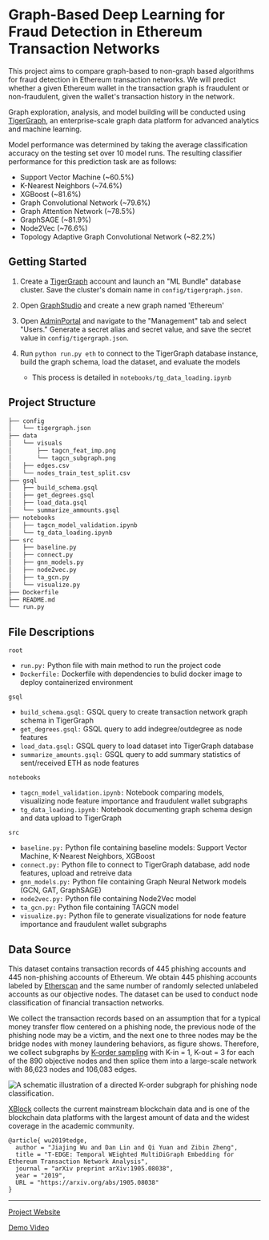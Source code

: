 # Graph-Based Deep Learning for Fraud Detection in Ethereum Transaction Networks

This project aims to compare graph-based to non-graph based algorithms for fraud detection in Ethereum transaction networks. We will predict whether a given Ethereum wallet in the transaction graph is fraudulent or non-fraudulent, given the wallet's transaction history in the network.

Graph exploration, analysis, and model building will be conducted using [TigerGraph](https://tgcloud.io/), an enterprise-scale graph data platform for advanced analytics and machine learning. 

Model performance was determined by taking the average classification accuracy on the testing set over 10 model runs. The resulting classifier performance for this prediction task are as follows:

* Support Vector Machine (~60.5%)
* K-Nearest Neighbors (~74.6%)
* XGBoost (~81.6%)
* Graph Convolutional Network (~79.6%)
* Graph Attention Network (~78.5%)
* GraphSAGE (~81.9%)
* Node2Vec (~76.6%)
* Topology Adaptive Graph Convolutional Network (~82.2%)

## Getting Started
1. Create a [TigerGraph](https://tgcloud.io/) account and launch an "ML Bundle" database cluster. Save the cluster's domain name in `config/tigergraph.json`.

2. Open [GraphStudio](https://tgcloud.io/app/tools/GraphStudio/) and create a new graph named 'Ethereum'

3. Open [AdminPortal](https://tgcloud.io/app/tools/Admin%20Portal/) and navigate to the "Management" tab and select "Users." Generate a secret alias and secret value, and save the secret value in `config/tigergraph.json`.

4. Run `python run.py eth` to connect to the TigerGraph database instance, build the graph schema, load the dataset, and evaluate the models
    * This process is detailed in `notebooks/tg_data_loading.ipynb`

## Project Structure 
```bash
├── config
│   └── tigergraph.json
├── data
│   └── visuals 
│       ├── tagcn_feat_imp.png
│       └── tagcn_subgraph.png
│   ├── edges.csv
│   └── nodes_train_test_split.csv
├── gsql
│   ├── build_schema.gsql
│   ├── get_degrees.gsql
│   ├── load_data.gsql
│   └── summarize_ammounts.gsql
├── notebooks
│   ├── tagcn_model_validation.ipynb
│   └── tg_data_loading.ipynb
├── src
│   ├── baseline.py
│   ├── connect.py
│   ├── gnn_models.py
│   ├── node2vec.py
│   ├── ta_gcn.py
│   └── visualize.py
├── Dockerfile
├── README.md
└── run.py
```

## File Descriptions

`root`
* `run.py:` Python file with main method to run the project code
* `Dockerfile:` Dockerfile with dependencies to bulid docker image to deploy containerized environment

`gsql`
* `build_schema.gsql:` GSQL query to create transaction network graph schema in TigerGraph
* `get_degrees.gsql:` GSQL query to add indegree/outdegree as node features
* `load_data.gsql:` GSQL query to load dataset into TigerGraph database
* `summarize_amounts.gsql:` GSQL query to add summary statistics of sent/received ETH as node features

`notebooks`
* `tagcn_model_validation.ipynb:` Notebook comparing models, visualizing node feature importance and fraudulent wallet subgraphs
* `tg_data_loading.ipynb:` Notebook documenting graph schema design and data upload to TigerGraph

`src`
* `baseline.py:` Python file containing baseline models: Support Vector Machine, K-Nearest Neighbors, XGBoost
* `connect.py:` Python file to connect to TigerGraph database, add node features, upload and retreive data
* `gnn_models.py:` Python file containing Graph Neural Network models (GCN, GAT, GraphSAGE)
* `node2vec.py:` Python file containing Node2Vec model
* `ta_gcn.py:` Python file containing TAGCN model
* `visualize.py:` Python file to generate visualizations for node feature importance and fraudulent wallet subgraphs


## Data Source
This dataset contains transaction records of 445 phishing accounts and 445 non-phishing accounts of Ethereum. We obtain 445 phishing accounts labeled by [Etherscan](etherscan.io) and the same number of randomly selected unlabeled accounts as our objective nodes. The dataset can be used to conduct node classification of financial transaction networks. 

We collect the transaction records based on an assumption that for a typical money transfer flow centered on a phishing node, the previous node of the phishing node may be a victim, and the next one to three nodes may be the bridge nodes with money laundering behaviors, as figure shows. Therefore, we collect subgraphs by [K-order sampling](https://ieeexplore.ieee.org/document/8964468) with K-in = 1, K-out = 3 for each of the 890 objective nodes and then splice them into a large-scale network with 86,623 nodes and 106,083 edges. 

![A schematic illustration of a directed K-order subgraph for phishing node classification.](https://s1.ax1x.com/2020/03/27/GCZGmd.md.jpg)

[XBlock](http://xblock.pro/#/dataset/6) collects the current mainstream blockchain data and is one of the blockchain data platforms with the largest amount of data and the widest coverage in the academic community.
```
@article{ wu2019tedge,
  author = "Jiajing Wu and Dan Lin and Qi Yuan and Zibin Zheng",
  title = "T-EDGE: Temporal WEighted MultiDiGraph Embedding for Ethereum Transaction Network Analysis",
  journal = "arXiv preprint arXiv:1905.08038",
  year = "2019",
  URL = "https://arxiv.org/abs/1905.08038"
}
```
---
[Project Website](https://srgelinas.github.io/dsc180b_eth_fraud/)

[Demo Video](https://youtu.be/PwcJu8Wz2LE)